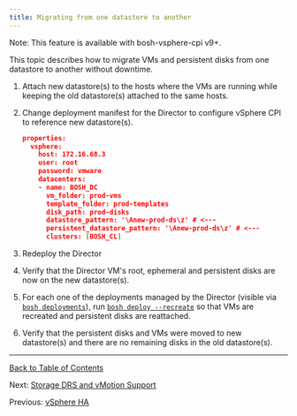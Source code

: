 ```yaml
---
title: Migrating from one datastore to another
---
```


<p class="note">Note: This feature is available with bosh-vsphere-cpi v9+.</p>

This topic describes how to migrate VMs and persistent disks from one datastore to another without downtime.

1. Attach new datastore(s) to the hosts where the VMs are running while keeping the old datastore(s) attached to the same hosts.

1. Change deployment manifest for the Director to configure vSphere CPI to reference new datastore(s).

    ```json
    properties:
      vsphere:
        host: 172.16.68.3
        user: root
        password: vmware
        datacenters:
        - name: BOSH_DC
          vm_folder: prod-vms
          template_folder: prod-templates
          disk_path: prod-disks
          datastore_pattern: '\Anew-prod-ds\z' # <---
          persistent_datastore_pattern: '\Anew-prod-ds\z' # <---
          clusters: [BOSH_CL]
    ```

1. Redeploy the Director

1. Verify that the Director VM's root, ephemeral and persistent disks are now on the new datastore(s).

1. For each one of the deployments managed by the Director (visible via [`bosh deployments`](sysadmin-commands.md#deployment)), run [`bosh deploy --recreate`](sysadmin-commands.md#deployment) so that VMs are recreated and persistent disks are reattached.

1. Verify that the persistent disks and VMs were moved to new datastore(s) and there are no remaining disks in the old datastore(s).

---
[Back to Table of Contents](index.md#cpi-config)

Next: [Storage DRS and vMotion Support](vsphere-vmotion-support.md)

Previous: [vSphere HA](vsphere-ha.md)
